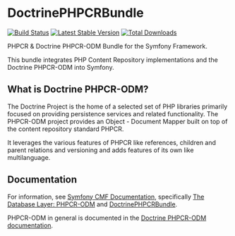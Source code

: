 # DoctrinePHPCRBundle

[![Build Status](https://github.com/doctrine/DoctrinePHPCRBundle/actions/workflows/test-application.yaml/badge.svg)](https://github.com/doctrine/DoctrinePHPCRBundle/actions)
[![Latest Stable Version](https://poser.pugx.org/doctrine/phpcr-bundle/version.png)](https://packagist.org/packages/doctrine/phpcr-bundle)
[![Total Downloads](https://poser.pugx.org/doctrine/phpcr-bundle/d/total.png)](https://packagist.org/packages/doctrine/phpcr-bundle)

PHPCR & Doctrine PHPCR-ODM Bundle for the Symfony Framework.

This bundle integrates PHP Content Repository implementations and the Doctrine PHPCR-ODM into Symfony.

## What is Doctrine PHPCR-ODM?

The Doctrine Project is the home of a selected set of PHP libraries primarily focused on providing persistence
services and related functionality. The PHPCR-ODM project provides an Object - Document Mapper built on top of
the content repository standard PHPCR.

It leverages the various features of PHPCR like references, children and parent relations and versioning and
adds features of its own like multilanguage.

## Documentation

For information, see [Symfony CMF Documentation](http://symfony.com/doc/master/cmf/index.html),
specifically [The Database Layer: PHPCR-ODM](http://symfony.com/doc/master/cmf/book/database_layer.html)
and [DoctrinePHPCRBundle](http://symfony.com/doc/master/cmf/bundles/phpcr_odm/introduction.html).

PHPCR-ODM in general is documented in the [Doctrine PHPCR-ODM documentation](http://docs.doctrine-project.org/projects/doctrine-phpcr-odm/en/latest/).
